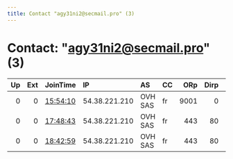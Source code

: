 ```yaml
---
title: Contact "agy31ni2@secmail.pro" (3)
---
```


# Contact: "agy31ni2@secmail.pro" (3)

|   Up |   Ext | JoinTime                                                                                            | IP            | AS      | CC   |   ORp |   Dirp | OS    | Version   | Nickname    |   eFamMembers |
|-----:|------:|:----------------------------------------------------------------------------------------------------|:--------------|:--------|:-----|------:|-------:|:------|:----------|:------------|--------------:|
|    0 |     0 | [15:54:10](https://metrics.torproject.org/rs.html#details/82DE0387E8FB927F61C60469470A5BBE253E2CC5) | 54.38.221.210 | OVH SAS | fr   |  9001 |      0 | Linux | 0.4.4.6   | myNiceRelay |             1 |
|    0 |     0 | [17:48:43](https://metrics.torproject.org/rs.html#details/1B0EC0A738328151B6B80E55A9AC72338BD0D2B7) | 54.38.221.210 | OVH SAS | fr   |   443 |     80 | Linux | 0.3.5.10  | RelayNode   |             1 |
|    0 |     0 | [18:42:59](https://metrics.torproject.org/rs.html#details/26FB55C71D41627081A4963BB2BA9CD95DB657E2) | 54.38.221.210 | OVH SAS | fr   |   443 |     80 | Linux | 0.3.5.10  | Unnamed     |             1 |
